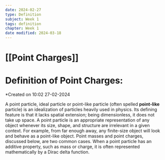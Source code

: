 ```yaml
---
date: 2024-02-27
type: Definition
subject: Week 1
tags: definition
chapter: Week 1
date modified: 2024-03-18
---
```


# [[Point Charges]]

# Definition of Point Charges:
*Created on 10:02 27-02-2024


A point particle, ideal particle or point-like particle (often spelled **point-like** particle) is an idealization of particles heavily used in physics. Its defining feature is that it lacks spatial extension; being dimensionless, it does not take up space. A point particle is an appropriate representation of any object whenever its size, shape, and structure are irrelevant in a given context. For example, from far enough away, any finite-size object will look and behave as a point-like object. Point masses and point charges, discussed below, are two common cases. When a point particle has an additive property, such as mass or charge, it is often represented mathematically by a Dirac delta function.